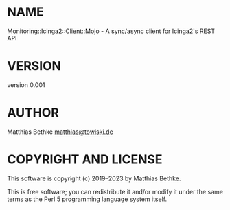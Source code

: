 # NAME

Monitoring::Icinga2::Client::Mojo - A sync/async client for Icinga2's REST API

# VERSION

version 0.001

# AUTHOR

Matthias Bethke <matthias@towiski.de>

# COPYRIGHT AND LICENSE

This software is copyright (c) 2019–2023 by Matthias Bethke.

This is free software; you can redistribute it and/or modify it under
the same terms as the Perl 5 programming language system itself.
